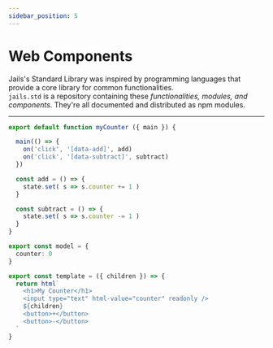 ```yaml
---
sidebar_position: 5
---
```


# Web Components


Jails's Standard Library was inspired by programming languages that provide a core library for common functionalities.<br />`jails.std` is a repository containing these *functionalities, modules, and components*. They're all documented and distributed as npm modules.

---


```ts
export default function myCounter ({ main }) {

  main(() => {
    on('click', '[data-add]', add)
    on('click', '[data-subtract]', subtract)
  })

  const add = () => {
    state.set( s => s.counter += 1 )
  }

  const subtract = () => {
    state.set( s => s.counter -= 1 )
  }
}

export const model = {
  counter: 0
}

export const template = ({ children }) => {
  return html`
    <h1>My Counter</h1>
    <input type="text" html-value="counter" readonly />
    ${children}
    <button>+</button>
    <button>-</button>
  `
}

```